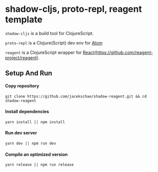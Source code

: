 # shadow-cljs, proto-repl, reagent template

`shadow-cljs` is a build tool for ClojureScript.

`proto-repl` is a Clojure(Script) dev env for [Atom](https://atom.io/)

`reagent` is a ClojureScript wrapper for [React](https://reactjs.org/)(https://github.com/reagent-project/reagent).

## Setup And Run
#### Copy repository
```shell
git clone https://github.com/jacekschae/shadow-reagent.git && cd shadow-reagent
```

#### Install dependencies
```shell
yarn install || npm install
```

#### Run dev server
```shell
yarn dev || npm run dev
```

#### Compile an optimized version

```shell
yarn release || npm run release
```


